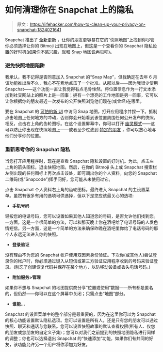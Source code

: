 # 如何清理你在 Snapchat 上的隐私

> 原文：<https://lifehacker.com/how-to-clean-up-your-privacy-on-snapchat-1824021641>

Snapchat 推出了 [全新更新](https://www.theverge.com/2018/3/22/17151014/snapchat-map-explore-feature-update-snap-map) ，让你的朋友更容易在它的“快照地图”上找到你尽管你必须选择让你的 Bitmoji 出现在地图上，但这是一个查看你的 Snapchat 隐私设置的好时机(如果你不感兴趣，就和 Snap 地图说再见吧)。



### 避免快照地图陷阱

我承认，我不记得是否同意加入 Snapchat 的“Snap Map”，但我确定在去年 6 月该功能推出后不久，我心不在焉地点击了一个批准。从那以后——因为我很少使用 Snapchat——这个功能一直让我觉得有点毛骨悚然。将位置信息作为一行文本添加到社交网站上的照片上是一回事；拥有一个漂亮的工作地图是另一回事，它可以让你根据你的朋友最近一次发布的公开快照浏览他们现在(或曾经)在哪里。

要在 Snapchat 的 [可怕的新 UI](https://gizmodo.com/snapchat-s-redesign-isn-t-going-anywhere-1823203817) 中访问 Snap 地图，打开应用程序并捏一下。抵制点击地图上任何地方的冲动，否则你会开始看到该位置周围任何公开发布的快照。相反，点击右上角的齿轮图标。在这个设置屏幕中，你可以打开 [幽灵模式](https://offspring.lifehacker.com/a-guide-to-snapchats-snap-map-for-parents-who-are-freak-1796609749#_ga=2.200762663.862621771.1521471770-396842925.1520800403)——这可以防止你出现在快照地图上——或者至少过滤到 [特定的朋友](https://gizmodo.com/actually-location-sharing-in-relationships-is-bad-1798660595) ，你可以放心地与他们分享你的位置。

### 重新思考你的 Snapchat 隐私

当您打开应用程序时，现在是查看 Snapchat 隐私设置的好时机。为此，点击左上角的箭头图标，退出快照地图。然后，在你的 Bitmoji 头上或 Snapchat 搜索栏左侧出现的任何图标上再次点击该处，即可调出你的个人资料。向您的 Snapchat 二维码(或“Snapcode”)挥手问好，您可能从未使用过它。

点击 Snapchat 个人资料右上角的齿轮图标，最终进入 Snapchat 的主设置菜单。虽然有很多有用的选项可供选择，但以下是您应该最关心的选项:

*   **手机号码**

轻按您的电话号码，您可以设置如果其他人知道您的号码，是否允许他们找到您。一方面，这是一个很简单的方法，可以和那天晚上你在酒吧给了电话号码的人发色情短信。另一方面，这是一个简单的方法来确保昨晚在酒吧里你给了电话号码的那个人永远无法进入你的快照。

*   **登录验证**

没有理由不为您的 Snapchat 帐户使用双因素身份验证。下次你(或其他人)尝试登录你的帐户时，你必须通过键入从短信或第三方验证应用程序收到的号码来验证登录。(别忘了创建恢复代码并保存在某个地方，以防移动设备或丢失电话号码。)

*   **附加服务>管理**

如果你不想与 Snapchat 的地图提供商分享“位置或使用”数据——所有都是匿名的，但仍然——你可以在这个屏幕中关闭；只需点击“地图”部分。

*   **谁能...**

Snapchat 的设置菜单中的整个部分是最重要的，因为在这里你可以为 Snapchat 的核心功能设置默认隐私选项。您可以设置是所有人，还是只有您的朋友可以通过快照、聊天和通话与您联系。您可以设置快照故事的默认查看权限(所有人、仅您的朋友或您朋友的自定义子集)；您可以对我们之前提到的快照地图隐私进行同样的调整；你也可以选择退出 Snapchat 的“快速添加”功能，如果你们有共同的好友，该功能允许另一个用户将你添加为好友。
